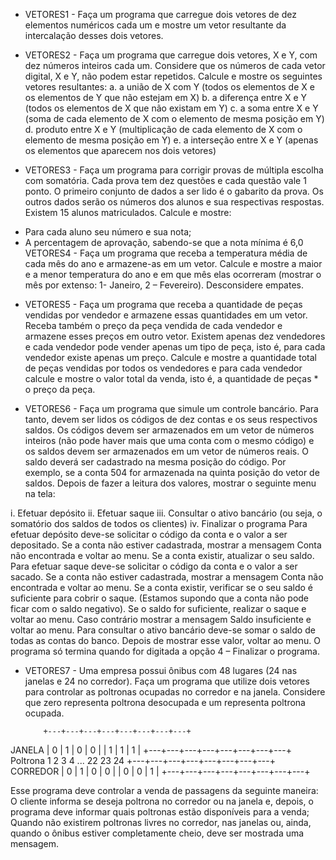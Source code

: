 * VETORES1 - Faça um programa que carregue dois vetores de dez elementos numéricos cada um e mostre um vetor resultante da intercalação desses dois vetores.

* VETORES2 - Faça um programa que carregue dois vetores, X e Y, com dez números inteiros cada um. Considere que os números de cada vetor digital, X e Y, não podem estar repetidos. Calcule e mostre os seguintes vetores resultantes:
a.	a união de X com Y (todos os elementos de X e os elementos de Y que não estejam em X)
b.	a diferença entre X e Y (todos os elementos de X que não existam em Y)
c.	a soma entre X e Y (soma de cada elemento de X com o elemento de mesma posição em Y)
d.	produto entre X e Y (multiplicação de cada elemento de X com o elemento de mesma posição em Y)
e.	a interseção entre X e Y (apenas os elementos que aparecem nos dois vetores)

* VETORES3 - Faça um programa para corrigir provas de múltipla escolha com somatória. Cada prova tem dez questões e cada questão vale 1 ponto. O primeiro conjunto de dados a ser lido é o gabarito da prova. Os outros dados serão os números dos alunos e sua respectivas respostas. Existem 15 alunos matriculados. Calcule e mostre:
- Para cada aluno seu número e sua nota;
- A percentagem de aprovação, sabendo-se que a nota mínima é 6,0
	VETORES4 - Faça um programa que receba a temperatura média de cada mês do ano e armazene-as em um vetor. Calcule e mostre a maior e a menor temperatura do ano e em que mês elas ocorreram (mostrar o mês por extenso: 1- Janeiro, 2 – Fevereiro). Desconsidere empates.

* VETORES5 - Faça um programa que receba a quantidade de peças vendidas por vendedor e armazene essas quantidades em um vetor. Receba também o preço da peça vendida de cada vendedor e armazene esses preços em outro vetor. Existem apenas dez vendedores e cada vendedor pode vender apenas um tipo de peça, isto é, para cada vendedor existe apenas um preço. Calcule e mostre a quantidade total de peças vendidas por todos os vendedores e para cada vendedor calcule e mostre o valor total da venda, isto é, a quantidade de peças * o preço da peça.


* VETORES6 - Faça um programa que simule um controle bancário. Para tanto, devem ser lidos os códigos de dez contas e os seus respectivos saldos. Os códigos devem ser armazenados em um vetor de números inteiros (não pode haver mais que uma conta com o mesmo código) e os saldos devem ser armazenados em um vetor de números reais. O saldo deverá ser cadastrado na mesma posição do código. Por exemplo, se a conta 504 for armazenada na quinta posição do vetor de saldos. Depois de fazer a leitura dos valores, mostrar o seguinte menu na tela:

i.	Efetuar depósito
ii.	Efetuar saque
iii.	Consultar o ativo bancário (ou seja, o somatório dos saldos de todos os clientes)
iv.	Finalizar o programa
Para efetuar depósito deve-se solicitar o código da conta e o valor a ser depositado. Se a conta não estiver cadastrada, mostrar a mensagem Conta não encontrada e voltar ao menu. Se a conta existir, atualizar o seu saldo.
Para efetuar saque deve-se solicitar o código da conta e o valor a ser sacado. Se a conta não estiver cadastrada, mostrar a mensagem Conta não encontrada e voltar ao menu. Se a conta existir, verificar se o seu saldo é suficiente para cobrir o saque. (Estamos supondo que a conta não pode ficar com o saldo negativo). Se o saldo for suficiente, realizar o saque e voltar ao menu. Caso contrário mostrar a mensagem Saldo insuficiente e voltar ao menu.
Para consultar o ativo bancário deve-se somar o saldo de todas as contas do banco. Depois de mostrar esse valor, voltar ao menu.
O programa só termina quando for digitada a opção 4 – Finalizar o programa.

* VETORES7 - Uma empresa possui ônibus com 48 lugares (24 nas janelas e 24 no corredor). Faça um programa que utilize dois vetores para controlar as poltronas ocupadas no corredor e na janela. Considere que zero representa poltrona desocupada e um representa poltrona ocupada.

          +---+---+---+---+---+---+---+---+
JANELA    | 0 | 1 | 0 | 0 |   | 1 | 1 | 1 |
          +---+---+---+---+---+---+---+---+
Poltrona    1   2   3   4  ...  22  23  24
          +---+---+---+---+---+---+---+---+
CORREDOR  | 0 | 1 | 0 | 0 |   | 0 | 0 | 1 |
          +---+---+---+---+---+---+---+---+

Esse programa deve controlar a venda de passagens da seguinte maneira:
	O cliente informa se deseja poltrona no corredor ou na janela e, depois, o programa deve informar quais poltronas estão disponíveis para a venda;
	Quando não existirem poltronas livres no corredor, nas janelas ou, ainda, quando o ônibus estiver completamente cheio, deve ser mostrada uma mensagem.
